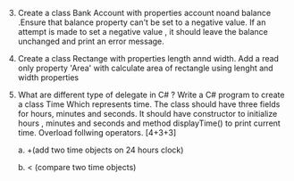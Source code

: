﻿
3. Create a class Bank Account with properties account noand balance .Ensure that balance property can't be set to a negative value. If an attempt is made to set a negative value , it should leave the balance unchanged and print an error message.

4. Create a class Rectange with properties length annd width. Add a read only property 'Area' with calculate area of rectangle using lenght and width properties

5.  What are different type of delegate in C# ? Write a C# program to create a class Time Which represents time. The class should have three fields for hours, minutes and seconds. It should have constructor to initialize hours , minutes and seconds and  method displayTime() to print current time. Overload follwing operators. [4+3+3]

    a. +(add two time objects on 24 hours clock)
    
    b. < (compare two time objects)